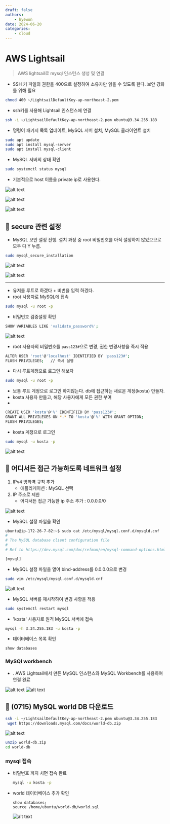 ```yaml
---
draft: false
authors:
    - hyewon
date: 2024-06-20
categories:
    - cloud
---
```


# AWS Lightsail

> AWS lightsail로 mysql 인스턴스 생성 및 연결

<!-- more -->

-   SSH 키 파일의 권한을 400으로 설정하여 소유자만 읽을 수 있도록 한다. 보안 강화를 위해 필요

```bash
chmod 400 ~/LightsailDefaultKey-ap-northeast-2.pem
```

-   ssh키를 사용해 Lightsail 인스턴스에 연결

```bash
ssh -i ~/LightsailDefaultKey-ap-northeast-2.pem ubuntu@3.34.255.183
```

-   명령어 패키지 목록 업데이트, MySQL 서버 설치, MySQL 클라이언트 설치

```bash
sudo apt update
sudo apt install mysql-server
sudo apt install mysql-client
```

-   MySQL 서버의 상태 확인

```bash
sudo systemctl status mysql
```

-   기본적으로 host 이름을 private ip로 사용한다.

![alt text](image.png)

![alt text](image-1.png)

![alt text](image-2.png)

## 📌 secure 관련 설정

-   MySQL 보안 설정 진행. 설치 과정 중 root 비밀번호를 아직 설정하지 않았으므로 모두 다 Y 누름.

```bash
sudo mysql_secure_installation
```

![alt text](image-3.png)

![alt text](image-4.png)

<hr>

-   유저를 루트로 하겠다 + 비번을 입력 하겠다.
-   root 사용자로 MySQL에 접속

```bash
sudo mysql -u root -p

```

-   비밀번호 검증설정 확인

```bash
SHOW VARIABLES LIKE 'validate_password%';
```

![alt text](image-5.png)

-   root 사용자의 비밀번호를 `pass123#`으로 변경, 권한 변경사항을 즉시 적용

```bash
ALTER USER 'root'@'localhost' IDENTIFIED BY 'pass123#';
FLUSH PRIVILEGES;   // 즉시 실행

```

-   다시 루트계정으로 로그인 해보자

```bash
sudo mysql -u root -p

```

-   보통 루트 계정으로 로그인 하지않는다. db에 접근하는 새로운 계정(kosta) 만들자.
-   kosta 사용자 만들고, 해당 사용자에게 모든 권한 부여
-

```bash
CREATE USER 'kosta'@'%' IDENTIFIED BY 'pass123#';
GRANT ALL PRIVILEGES ON *.* TO 'kosta'@'%' WITH GRANT OPTION;
FLUSH PRIVILEGES;
```

-   kosta 계정으로 로그인

```bash
sudo mysql -u kosta -p

```

![alt text](image-6.png)

## 📌 어디서든 접근 가능하도록 네트워크 설정

1. IPv4 방화벽 규칙 추가
    - 애플리케이션 : MySQL 선택
2. IP 주소로 제한
    - 어디서든 접근 가능한 ip 주소 추가 : 0.0.0.0/0

![alt text](image-7.png)

-   MySQL 설정 파일을 확인

```bash
ubuntu@ip-172-26-7-82:~$ sudo cat /etc/mysql/mysql.conf.d/mysqld.cnf
#
# The MySQL database client configuration file
#
# Ref to https://dev.mysql.com/doc/refman/en/mysql-command-options.html

[mysql]
```

-   MySQL 설정 파일을 열어 bind-address를 0.0.0.0으로 변경

```bash
sudo vim /etc/mysql/mysql.conf.d/mysqld.cnf
```

![alt text](image-8.png)

-   MySQL 서버를 재시작하여 변경 사항을 적용

```bash
sudo systemctl restart mysql
```

-   'kosta' 사용자로 원격 MySQL 서버에 접속

```bash
mysql -h 3.34.255.183 -u kosta -p


```

-   데이터베이스 목록 확인

```bash
show databases

```

### MySQl workbench

-   . AWS Lightsail에서 만든 MySQL 인스턴스와 MySQL Workbench를 사용하여 연결 완료

![alt text](image-9.png)
![alt text](image-10.png)

## 📌 (0715) MySQL world DB 다운로드

```bash
ssh -i ~/LightsailDefaultKey-ap-northeast-2.pem ubuntu@3.34.255.183
 wget https://downloads.mysql.com/docs/world-db.zip
```

![alt text](image/image-11.png)

```bash
unzip world-db.zip
cd world-db
```

### mysql 접속

-   비밀번호 까지 치면 접속 완료

    ```bash
    mysql -u kosta -p
    ```

-   world 데이터베이스 추가 확인

    ```mysql
    show databases;
    source /home/ubuntu/world-db/world.sql
    ```

    ![alt text](image/image.png)
